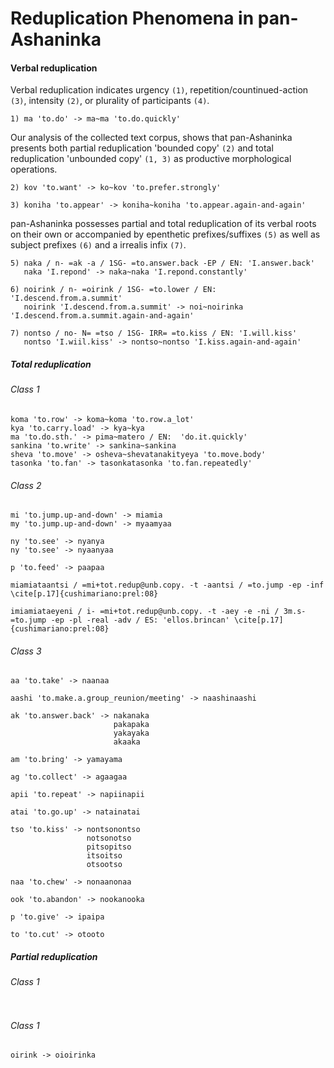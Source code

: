 Reduplication Phenomena in pan-Ashaninka
========================================

#### Verbal reduplication

Verbal reduplication indicates urgency `(1)`, repetition/countinued-action `(3)`, intensity `(2)`, or plurality of participants `(4)`.

```
1) ma 'to.do' -> ma~ma 'to.do.quickly' 
```

Our analysis of the collected text corpus, shows that pan-Ashaninka presents both partial reduplication 'bounded copy' `(2)` and total reduplication 'unbounded copy' `(1, 3)` as productive morphological operations.

```
2) kov 'to.want' -> ko~kov 'to.prefer.strongly' 

3) koniha 'to.appear' -> koniha~koniha 'to.appear.again-and-again'
```

pan-Ashaninka possesses partial and total reduplication of its verbal roots on their own or accompanied by epenthetic prefixes/suffixes `(5)` as well as subject prefixes `(6)` and a irrealis infix `(7)`.

```
5) naka / n- =ak -a / 1SG- =to.answer.back -EP / EN: 'I.answer.back' 
   naka 'I.repond' -> naka~naka 'I.repond.constantly' 

6) noirink / n- =oirink / 1SG- =to.lower / EN: 'I.descend.from.a.summit' 
   noirink 'I.descend.from.a.summit' -> noi~noirinka 'I.descend.from.a.summit.again-and-again' 

7) nontso / no- N= =tso / 1SG- IRR= =to.kiss / EN: 'I.will.kiss' 
   nontso 'I.wiil.kiss' -> nontso~nontso 'I.kiss.again-and-again' 
```

##### Total reduplication

###### Class 1 

```
koma 'to.row' -> koma~koma 'to.row.a_lot'
kya 'to.carry.load' -> kya~kya
ma 'to.do.sth.' -> pima~matero / EN:  'do.it.quickly'
sankina 'to.write' -> sankina~sankina
sheva 'to.move' -> osheva~shevatanakityeya 'to.move.body'
tasonka 'to.fan' -> tasonkatasonka 'to.fan.repeatedly' 
```

###### Class 2 

```
mi 'to.jump.up-and-down' -> miamia 
my 'to.jump.up-and-down' -> myaamyaa

ny 'to.see' -> nyanya 
ny 'to.see' -> nyaanyaa 

p 'to.feed' -> paapaa

miamiataantsi / =mi+tot.redup@unb.copy. -t -aantsi / =to.jump -ep -inf  \cite[p.17]{cushimariano:prel:08} 

imiamiataeyeni / i- =mi+tot.redup@unb.copy. -t -aey -e -ni / 3m.s- =to.jump -ep -pl -real -adv / ES: 'ellos.brincan' \cite[p.17]{cushimariano:prel:08} 
```

###### Class 3 

```
aa 'to.take' -> naanaa

aashi 'to.make.a.group_reunion/meeting' -> naashinaashi

ak 'to.answer.back' -> nakanaka 
                       pakapaka 
                       yakayaka 
                       akaaka

am 'to.bring' -> yamayama 

ag 'to.collect' -> agaagaa

apii 'to.repeat' -> napiinapii

atai 'to.go.up' -> natainatai

tso 'to.kiss' -> nontsonontso 
                 notsonotso 
                 pitsopitso 
                 itsoitso 
                 otsootso
                 
naa 'to.chew' -> nonaanonaa

ook 'to.abandon' -> nookanooka

p 'to.give' -> ipaipa

to 'to.cut' -> otooto 

```

##### Partial reduplication

###### Class 1

```

```

###### Class 1

```
oirink -> oioirinka
```

